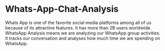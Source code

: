 # Whats-App-Chat-Analysis

Whats App is one of the favorite social media platforms among all of us because of its attractive features. It has more than 2B users worldwide.
WhatsApp Analysis means we are analyzing our WhatsApp group activities. It tracks our conversation and analyses how much time we are spending on WhatsApp.
